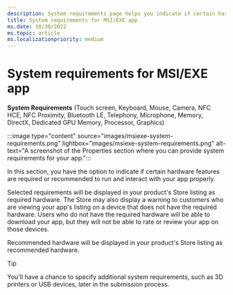 ```yaml
---
description: System requirements page helps you indicate if certain hardware features are required or recommended to run and interact with your MSI/EXE app properly.
title: System requirements for MSI/EXE app
ms.date: 10/30/2022
ms.topic: article
ms.localizationpriority: medium
---
```


# System requirements for MSI/EXE app

**System Requirements** (Touch screen, Keyboard, Mouse, Camera, NFC HCE, NFC Proximity, Bluetooth LE, Telephony, Microphone, Memory, DirectX, Dedicated GPU Memory, Processor, Graphics)

:::image type="content" source="images/msiexe-system-requirements.png" lightbox="images/msiexe-system-requirements.png" alt-text="A screenshot of the Properties section where you can provide system requirements for your app.":::

In this section, you have the option to indicate if certain hardware features are required or recommended to run and interact with your app properly.

Selected requirements will be displayed in your product's Store listing as required hardware. The Store may also display a warning to customers who are viewing your app's listing on a device that does not have the required hardware. Users who do not have the required hardware will be able to download your app, but they will not be able to rate or review your app on those devices.

Recommended hardware will be displayed in your product's Store listing as recommended hardware.

> [!TIP]
> You'll have a chance to specify additional system requirements, such as 3D printers or USB devices, later in the submission process.
